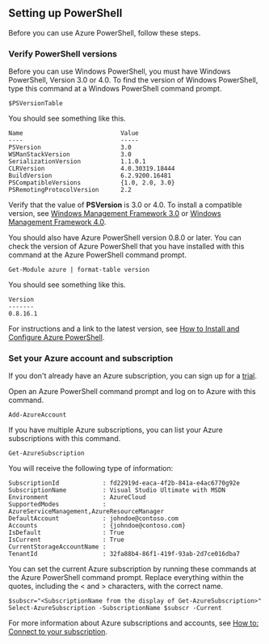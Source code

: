 <properties services="virtual-machines" title="Setting up PowerShell" authors="JoeDavies-MSFT" solutions="" manager="timlt" editor="tysonn" />

<tags
	ms.service="virtual-machines"
	ms.date="05/12/2015"
	wacn.date=""/>

## Setting up PowerShell

Before you can use Azure PowerShell, follow these steps.

### Verify PowerShell versions

Before you can use Windows PowerShell, you must have Windows PowerShell, Version 3.0 or 4.0. To find the version of Windows PowerShell, type this command at a Windows PowerShell command prompt.

	$PSVersionTable

You should see something like this.

	Name                           Value
	----                           -----
	PSVersion                      3.0
	WSManStackVersion              3.0
	SerializationVersion           1.1.0.1
	CLRVersion                     4.0.30319.18444
	BuildVersion                   6.2.9200.16481
	PSCompatibleVersions           {1.0, 2.0, 3.0}
	PSRemotingProtocolVersion      2.2

Verify that the value of **PSVersion** is 3.0 or 4.0. To install a compatible version, see [Windows Management Framework 3.0](http://www.microsoft.com/download/details.aspx?id=34595) or [Windows Management Framework 4.0](http://www.microsoft.com/zh-CN/download/details.aspx?id=40855).

You should also have Azure PowerShell version 0.8.0 or later. You can check the version of Azure PowerShell that you have installed with this command at the Azure PowerShell command prompt.

	Get-Module azure | format-table version

You should see something like this.

	Version
	-------
	0.8.16.1

For instructions and a link to the latest version, see [How to Install and Configure Azure PowerShell](/documentation/articles/powershell-install-configure).


### Set your Azure account and subscription

If you don't already have an Azure subscription, you can sign up for a [trial](/pricing/1rmb-trial/).

Open an Azure PowerShell command prompt and log on to Azure with this command.

	Add-AzureAccount

If you have multiple Azure subscriptions, you can list your Azure subscriptions with this command.

	Get-AzureSubscription

You will receive the following type of information:

	SubscriptionId            : fd22919d-eaca-4f2b-841a-e4ac6770g92e
	SubscriptionName          : Visual Studio Ultimate with MSDN
	Environment               : AzureCloud
	SupportedModes            : AzureServiceManagement,AzureResourceManager
	DefaultAccount            : johndoe@contoso.com
	Accounts                  : {johndoe@contoso.com}
	IsDefault                 : True
	IsCurrent                 : True
	CurrentStorageAccountName : 
	TenantId                  : 32fa88b4-86f1-419f-93ab-2d7ce016dba7

You can set the current Azure subscription by running these commands at the Azure PowerShell command prompt. Replace everything within the quotes, including the < and > characters, with the correct name.

	$subscr="<SubscriptionName from the display of Get-AzureSubscription>"
	Select-AzureSubscription -SubscriptionName $subscr -Current	

For more information about Azure subscriptions and accounts, see [How to: Connect to your subscription](/documentation/articles/powershell-install-configure#Connect).
